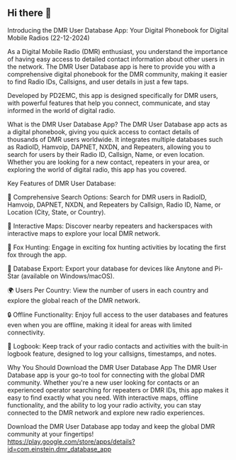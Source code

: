 ## Hi there 👋

Introducing the DMR User Database App: Your Digital Phonebook for Digital Mobile Radios (22-12-2024)

As a Digital Mobile Radio (DMR) enthusiast, you understand the importance of having easy access to detailed contact information about other users in the network. The DMR User Database app is here to provide you with a comprehensive digital phonebook for the DMR community, making it easier to find Radio IDs, Callsigns, and user details in just a few taps.

Developed by PD2EMC, this app is designed specifically for DMR users, with powerful features that help you connect, communicate, and stay informed in the world of digital radio.

What is the DMR User Database App?
The DMR User Database app acts as a digital phonebook, giving you quick access to contact details of thousands of DMR users worldwide. It integrates multiple databases such as RadioID, Hamvoip, DAPNET, NXDN, and Repeaters, allowing you to search for users by their Radio ID, Callsign, Name, or even location. Whether you are looking for a new contact, repeaters in your area, or exploring the world of digital radio, this app has you covered.

Key Features of DMR User Database:

🔹 Comprehensive Search Options: Search for DMR users in RadioID, Hamvoip, DAPNET, NXDN, and Repeaters by Callsign, Radio ID, Name, or Location (City, State, or Country).

📍 Interactive Maps: Discover nearby repeaters and hackerspaces with interactive maps to explore your local DMR network.

🦊 Fox Hunting: Engage in exciting fox hunting activities by locating the first fox through the app.

🔹 Database Export: Export your database for devices like Anytone and Pi-Star (available on Windows/macOS).

🌍 Users Per Country: View the number of users in each country and explore the global reach of the DMR network.

🔒 Offline Functionality: Enjoy full access to the user databases and features even when you are offline, making it ideal for areas with limited connectivity.

📓 Logbook: Keep track of your radio contacts and activities with the built-in logbook feature, designed to log your callsigns, timestamps, and notes.

Why You Should Download the DMR User Database App
The DMR User Database app is your go-to tool for connecting with the global DMR community. Whether you're a new user looking for contacts or an experienced operator searching for repeaters or DMR IDs, this app makes it easy to find exactly what you need. With interactive maps, offline functionality, and the ability to log your radio activity, you can stay connected to the DMR network and explore new radio experiences.

Download the DMR User Database app today and keep the global DMR community at your fingertips!
<br>
https://play.google.com/store/apps/details?id=com.einstein.dmr_database_app



<!--

**Here are some ideas to get you started:**

🙋‍♀️ A short introduction - what is your organization all about?
🌈 Contribution guidelines - how can the community get involved?
👩‍💻 Useful resources - where can the community find your docs? Is there anything else the community should know?
🍿 Fun facts - what does your team eat for breakfast?
🧙 Remember, you can do mighty things with the power of [Markdown](https://docs.github.com/github/writing-on-github/getting-started-with-writing-and-formatting-on-github/basic-writing-and-formatting-syntax)
-->
